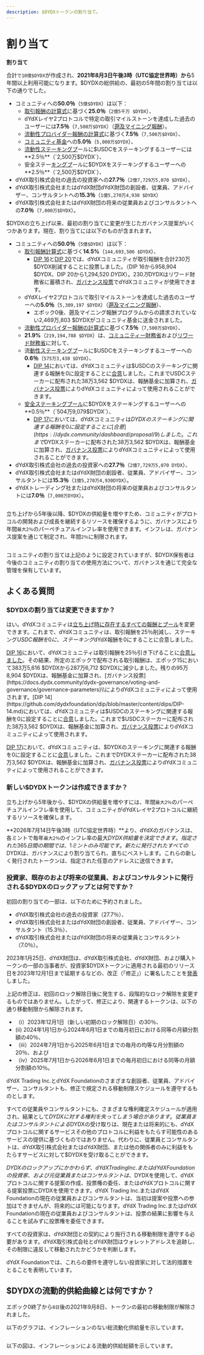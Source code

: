 ```yaml
---
description: $DYDXトークンの割り当て。
---
```


# 割り当て

**割り当て**

合計`で10億$DYDX`が作成され、**2021年8月3日午後3時（UTC協定世界時）から**5年間以上利用可能になります。$DYDXの総供給の、最初の5年間の割り当ては以下の通りでした。

* コミュニティへの**50.0％**（`5億$DYDX`）は以下：
  * [取引報酬の計算式](https://docs.dydx.community/dydx-governance/rewards/trading-rewards)に基づく**25.0％**（`2億5千万 $DYDX`）、
  * dYdXレイヤ2プロトコルで特定の取引マイルストーンを達成した過去のユーザーには**7.5％**（`7,500万$DYDX`）（[遡及マイニング報酬](https://docs.dydx.community/dydx-governance/rewards/retroactive-mining-rewards)）。
  * [流動性プロバイダー報酬の計算式](https://docs.dydx.community/dydx-governance/rewards/liquidity-provider-rewards)に基づく**7.5％**（`7,500万$DYDX`）、
  * [コミュニティ基金](https://docs.dydx.community/dydx-governance/start-here/community-treasury/)への**5.0％**（`5,000万$DYDX`）、
  * [流動性ステーキングプ](https://docs.dydx.community/dydx-governance/staking-pools/liquidity-staking-pool)ールに$USDCをステーキングするユーザーには**2.5％**（`2,500万$DYDX`）、
  * 安全ステー[キングプ](https://docs.dydx.community/dydx-governance/staking-pools/safety-staking-pool)ールに$DYDXをステーキングするユーザーへの**2.5％**（`2,500万$DYDX`）、
* dYdX取引株式会社の過去の投資家への**27.7％**（`2億7,729万5,070 $DYDX`）、
* dYdX取引株式会社またはdYdX財団dYdX財団の創設者、従業員、アドバイザー、コンサルタントへの**15.3％**（`1億5,270万4,930 $DYDX`）
* dYdX取引株式会社またはdYdX財団の将来の従業員およびコンサルタントへの**7.0％**（`7,000万$DYDX`）。

$DYDXの立ち上げ以来、最初の割り当てに変更が生じたガバナンス提案がいくつかあります。現在、割り当てには以下のものが含まれます。

* コミュニティへの**50.0％**（`5億$DYDX`）は以下：
  * [取引報酬計算式](https://docs.dydx.community/dydx-governance/rewards/trading-rewards)に基づく**14.5%**（`144,693,506 $DYDX`）、
    * [DIP 16](https://github.com/dydxfoundation/dip/blob/master/content/dips/DIP-16.md)と[DIP 20](https://dydx.community/dashboard/proposal/11)では、dYdXコミュニティが取引報酬を合計230万$DYDX削減することに投票しました。（DIP 16から958,904 $DYDX、DIP 20から1,294,520 $DYDX）。230万$DYDXはリワード財務省に蓄積され、[ガバナンス投票](https://docs.dydx.community/dydx-governance/voting-and-governance/governance-parameters)でdYdXコミュニティが使用できます。
  * dYdXレイヤ2プロトコルで取引マイルストーンを達成した過去のユーザーへの**5.0％**（`5,309,197 $DYDX`）（[遡及マイニング報酬](../rewards/retroactive-mining-rewards.md)）、
    * エポック0後、遡及マイニング報酬プログラムからの請求されていない2,469万,803 $DYDXがコミュニティ基金に送金されました。
  * [流動性プロバイダー報酬の計算式](https://docs.dydx.community/dydx-governance/rewards/liquidity-provider-rewards)に基づく**7.5％**（`7,500万$DYDX`）、
  * **21.9%**（`219,194,788 $DYDX`）は、[コミュニティー財務省](https://docs.dydx.community/dydx-governance/start-here/community-treasury/)および[リワード財務省](https://docs.dydx.community/dydx-governance/start-here/rewards-treasury)に対して、
  * 流[動性ステーキングプ](https://docs.dydx.community/dydx-governance/staking-pools/liquidity-staking-pool)ールに$USDCをステーキングするユーザーへの**0.6％**（`575万3,430 $DYDX`）、
    * [DIP 14](https://github.com/dydxfoundation/dip/blob/master/content/dips/DIP-14.md)においては、dYdXコミュニティは$USDCのステーキングに関連する報酬を0に設定することに[合意](https://dydx.community/dashboard/proposal/7)しました。これまでUSDCステーカーに配布された38万3,562 $DYDXは、報酬基金に加算され、[ガバナンス投票](https://docs.dydx.community/dydx-governance/voting-and-governance/governance-parameters)によりdYdXコミュニティによって使用されることができます。
  * [安全ステーキングプール](https://docs.dydx.community/dydx-governance/staking-pools/safety-staking-pool)に$DYDXをステーキングするユーザーへの**0.5％**（`504万9,079$DYDX`）、
    * [DIP 17](https://github.com/dydxfoundation/dip/blob/master/content/dips/DIP-17.md)においては、dYdXコミュニティは$DYDXのステーキングに関連する報酬を0に設定することに[合意](https://dydx.community/dashboard/proposal/9)しました。これまで$DYDXステーカーに配布された38万3,562 $DYDXは、報酬基金に加算され、[ガバナンス投票](https://docs.dydx.community/dydx-governance/voting-and-governance/governance-parameters)によりdYdXコミュニティによって使用されることができます。
* dYdX取引株式会社の過去の投資家への**27.7％**（`2億7,729万5,070 DYDX`）、
* dYdX取引株式会社またはdYdX財団の創設者、従業員、アドバイザー、コンサルタントには**15.3％**（`1億5,270万4,930DYDX`）。
* dYdXトレーディング社またはdYdX財団の将来の従業員およびコンサルタントには**7.0％**（`7,000万DYDX`）。

<figure><img src="../.gitbook/assets/Screenshot 2023-03-15 at 6.04.13 PM.png" alt=""><figcaption></figcaption></figure>

立ち上げから5年後以降、$DYDXの供給量を増やすため、コミュニティがプロトコルの開発および成長を継続するリソースを確保するように、ガバナンスにより年間`最大2％`のパーペチュアルインフレ率を使用できます。インフレは、ガバナンス提案を通じて制定され、年間`2％`に制限されます。

<figure><img src="../.gitbook/assets/Screenshot 2023-03-15 at 6.04.07 PM.png" alt=""><figcaption></figcaption></figure>

コミュニティの割り当ては上記のように設定されていますが、$DYDX保有者は今後のコミュニティの割り当ての使用方法について、ガバナンスを通じて完全な管理を保有しています。

## **よくある質問**

### $DYDXの割り当ては変更できますか？

はい。dYdXコミュニティは[立ち上げ時に存在するすべての報酬とプール](../voting-and-governance/governance-parameters.md)を変更できます。これまで、dYdXコミュニティは、取引報酬を25％削減し、ステーキング$USDC報酬を0に、ステーキング$dYdX報酬を0にすることに合意しました。

[DIP 16](https://github.com/dydxfoundation/dip/blob/master/content/dips/DIP-16.md)において、dYdXコミュニティは取引報酬を25％引き下げることに[合意しました](https://dydx.community/dashboard/proposal/8)。その結果、所定のエポックで配布される取引報酬は、エポック15において383万5,616 $DYDXから287万6,712 $DYDXに減少しました。残りの95万8,904 $DYDXは、報酬基金に加算され、[ガバナンス投票](https://docs.dydx.community/dydx-governance/voting-and-governance/governance-parameters)\\によりdYdXコミュニティによって使用されます。[DIP 14](https://github.com/dydxfoundation/dip/blob/master/content/dips/DIP-14.md)においては、dYdXコミュニティは$USDCのステーキングに関連する報酬を0に設定することに[合意](https://dydx.community/dashboard/proposal/7)しました。これまで$USDCステーカーに配布された38万3,562 $DYDXは、報酬基金に加算され、[ガバナンス投票](https://docs.dydx.community/dydx-governance/voting-and-governance/governance-parameters)によりdYdXコミュニティによって使用されます。

[DIP 17](https://github.com/dydxfoundation/dip/blob/master/content/dips/DIP-17.md)において、dYdXコミュニティは、$DYDXのステーキングに関連する報酬を0に設定することに[合意](https://dydx.community/dashboard/proposal/9)しました。これまでDYDXステーカーに配布された38万3,562 $DYDXは、報酬基金に加算され、[ガバナンス投票](https://docs.dydx.community/dydx-governance/voting-and-governance/governance-parameters)によりdYdXコミュニティによって使用されることができます。

### **新しい$DYDXトークンは作成できますか？**

立ち上げから5年後から、$DYDXの供給量を増やすには、年間`最大2％`のパーペチュアルインフレ率を使用して、コミュニティがdYdXレイヤ2プロトコルに継続するリソースを確保します。

**2026年7月14日午後3時（UTC協定世界時）**より、dYdXのガバナンスは、各ミントで毎年`最大2％`のインフレ率の最大$DYDX供給量を決定できます。指定された365日間の期間では、1ミントのみ可能です。新たに発行されたすべての$DYDXは、ガバナンスにより割り当てられ、直ちにベストします。これらの新しく発行されたトークンは、指定された任意のアドレスに送信できます。

### **投資家、既存のおよび将来の従業員、およびコンサルタントに発行される$DYDXのロックアップとは何ですか？**

初回の割り当ての一部は、以下のために予約されました。

* dYdX取引株式会社の過去の投資家（27.7％）、
* dYdX取引株式会社またはdYdX財団の創設者、従業員、アドバイザー、コンサルタント（15.3％）、
* dYdX取引株式会社またはdYdX財団の将来の従業員とコンサルタント（7.0％）。

2023年1月25日、dYdX財団は、dYdX取引株式会社、dYdX財団、および購入トークンの一部の当事者が、投資家$DYDXトークンに適用される最初のリリース日を2023年12月1日まで延期するなどの、改正（「修正」）に署名したことを[発表](https://dydx.foundation/blog/lock-up-extension)しました。

上記の修正は、初回のロック解除日後に発生する、段階的なロック解除を変更するものではありません。したがって、修正により、関連するトークンは、以下の通り移動制限から解除されます。

* （i）2023年12月1日（新しい初期のロック解除日）の30％、
* (ii) 2024年1月1日から2024年6月1日までの毎月初日における同等の月額分割額の40％、
* （iii）2024年7月1日から2025年6月1日までの毎月の均等な月分割額の20％、および
* （iv）2025年7月1日から2026年6月1日までの毎月初日における同等の月額分割額の10％。

dYdX Trading Inc.とdYdX Foundationのさまざまな創設者、従業員、アドバイザー、コンサルタントも、修正で規定される移動制限スケジュールを遵守するものとします。

すべての従業員やコンサルタントにも、さまざまな権利確定スケジュールが適用され、結果として$DYDXに対する権利を失ってしまう場合があります。従業員またはコンサルタントによる$DYDXの受け取りは、現在または将来的にも、dYdXプロトコルに関するサービスその他のプロトコルに利益をもたらす可能性のあるサービスの提供に基づくものではありません。代わりに、従業員とコンサルタントは、dYdX取引株式会社またはdYdX財団、または他の関係者のみに利益をもたらすサービスに対して$DYDXを受け取ることができます。

$DYDXのロックアップにかかわらず、dYdX Trading Inc.またはdYdX Foundationの投資家、および元従業員またはコンサルタントは、$DYDXを使用して、dYdXプロトコルに関する提案の作成、投票権の委任、またはdYdXプロトコルに関する提案投票にDYDXを使用できます。dYdX Trading Inc.またはdYdX Foundationの現在の従業員およびコンサルタントは、当初は提案や投票への参加はできませんが、将来的には可能になります。dYdX Trading Inc.またはdYdX Foundationの現在の従業員およびコンサルタントは、投票の結果に影響を与えることを試みずに投票権を委任できます。

すべての投資家は、dYdX財団との契約により施行される移動制限を遵守する必要があります。dYdX取引株式会社とdYdX財団はウォレットアドレスを追跡し、その制限に違反して移動されたかどうかを判断します。

dYdX Foundationでは、これらの要件を遵守しない投資家に対して法的措置をとることを表明しています。

## $DYDXの流動的供給曲線とは何ですか？

エポック0終了から`8日`後の2021年9月8日、トークンの最初の移動制限が解除されました。

以下のグラフは、インフレーションのない総流動化供給量を示しています。

<figure><img src="../.gitbook/assets/liquid-supply-total-issuance.png" alt=""><figcaption></figcaption></figure>

以下の図は、インフレーションによる流動的供給総額を示しています。

<figure><img src="../.gitbook/assets/liquid-supply-total issuance-2%-inflation.png" alt=""><figcaption></figcaption></figure>
